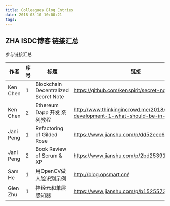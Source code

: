 ```yaml
---
title: Colleagues Blog Entries
date: 2018-03-10 10:00:21
tags:
---
```

## ZHA ISDC博客 链接汇总


参与链接汇总

作者 | 序号 | 标题 | 链接 |
-- | -- | -- | -- |
Ken Chen|1|Blockchain Decentralized Secret Note|<https://github.com/kenspirit/secret-note>|
Ken Chen|2|Ethereum Dapp 开发 系列教程|<http://www.thinkingincrowd.me/2018/02/25/dapp-development-1-what-should-be-in-blockchain/>|
Jani Peng|1|Refactoring of Gilded Rose|<https://www.jianshu.com/p/dd52eec6a8a5>|
Jani Peng|2|Book Review of Scrum & XP|<https://www.jianshu.com/p/2bd253912065>|
Sam He|1|用OpenCV做人脸识别示例|<http://blog.opsmart.cn/>|
Glen Zhu|1|神经元和单层感知器|<https://www.jianshu.com/p/b15255735490/>|

